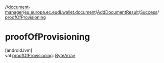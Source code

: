 //[document-manager](../../../../index.md)/[eu.europa.ec.eudi.wallet.document](../../index.md)/[AddDocumentResult](../index.md)/[Success](index.md)/[proofOfProvisioning](proof-of-provisioning.md)

# proofOfProvisioning

[androidJvm]\
val [proofOfProvisioning](proof-of-provisioning.md): [ByteArray](https://kotlinlang.org/api/latest/jvm/stdlib/kotlin/-byte-array/index.html)
